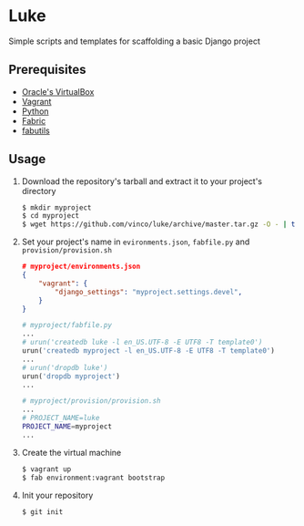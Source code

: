 # Luke
Simple scripts and templates for scaffolding a basic Django project


## Prerequisites
+ [Oracle's VirtualBox](https://www.virtualbox.org/)
+ [Vagrant](http://www.vagrantup.com/)
+ [Python](http://www.python.org/)
+ [Fabric](http://www.fabfile.org/)
+ [fabutils](https://github.com/vinco/fabutils)


## Usage
1. Download the repository's tarball and extract it to your project's directory

    ```bash
    $ mkdir myproject
    $ cd myproject
    $ wget https://github.com/vinco/luke/archive/master.tar.gz -O - | tar -xz --strip 1
    ```

2. Set your project's name in `evironments.json`, `fabfile.py` and `provision/provision.sh`

    ```json
    # myproject/environments.json
    {
        "vagrant": {
            "django_settings": "myproject.settings.devel",
        }
    }
    ```

    ```python
    # myproject/fabfile.py
    ...
    # urun('createdb luke -l en_US.UTF-8 -E UTF8 -T template0')
    urun('createdb myproject -l en_US.UTF-8 -E UTF8 -T template0')
    ... 
    # urun('dropdb luke')
    urun('dropdb myproject')
    ...
    ```

    ```bash
    # myproject/provision/provision.sh
    ...
    # PROJECT_NAME=luke
    PROJECT_NAME=myproject
    ...
    ```

3. Create the virtual machine

    ```bash
    $ vagrant up
    $ fab environment:vagrant bootstrap
    ```

4. Init your repository

    ```bash
    $ git init
    ```
